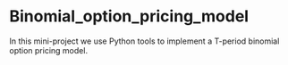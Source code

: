 # Binomial_option_pricing_model
In this mini-project we use Python tools to implement a T-period binomial option pricing model.
